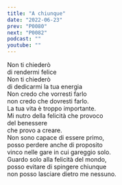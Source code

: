 ```yaml
---
title: "A chiunque"
date: "2022-06-23"
prev: "P0080"
next: "P0082"
podcast: ""
youtube: ""
---
```


Non ti chiederò  
di rendermi felice  
Non ti chiederò  
di dedicarmi la tua energia  
Non credo che vorresti farlo  
non credo che dovresti farlo.  
La tua vita è troppo importante.  
Mi nutro della felicità che provoco  
del benessere  
che provo a creare.  
Non sono capace di essere primo,  
posso perdere anche di proposito  
vinco nelle gare in cui gareggio solo.  
Guardo solo alla felicità del mondo,  
posso evitare di spingere chiunque  
non posso lasciare dietro me nessuno.
